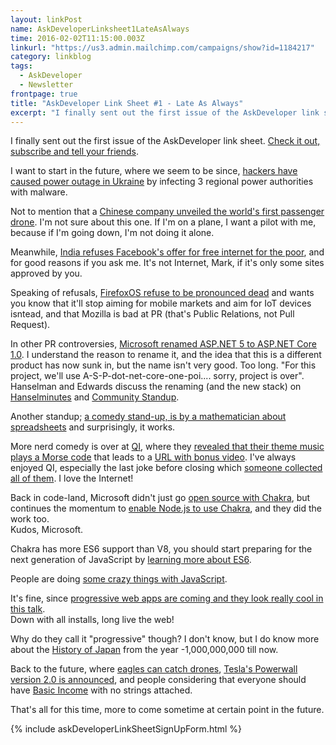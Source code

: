 ```yaml
---
layout: linkPost
name: AskDeveloperLinksheet1LateAsAlways
time: 2016-02-02T11:15:00.003Z
linkurl: "https://us3.admin.mailchimp.com/campaigns/show?id=1184217"
category: linkblog
tags: 
  - AskDeveloper
  - Newsletter
frontpage: true
title: "AskDeveloper Link Sheet #1 - Late As Always"
excerpt: "I finally sent out the first issue of the AskDeveloper link sheet. Check it out, subscribe and tell your friends"
---
```


I finally sent out the first issue of the AskDeveloper link sheet. [Check it out, subscribe and tell your friends](https://us3.admin.mailchimp.com/campaigns/show?id=1184217).  
  
I want to start in the future, where we seem to be since, [hackers have caused power outage in Ukraine](http://arstechnica.com/security/2016/01/first-known-hacker-caused-power-outage-signals-troubling-escalation/) by infecting 3 regional power authorities with malware.  
  
Not to mention that a [Chinese company unveiled the world's first passenger drone](http://arstechnica.com/business/2016/01/chinese-company-unveils-worlds-first-passenger-drone-at-ces/). I'm not sure about this one. If I'm on a plane, I want a pilot with me, because if I'm going down, I'm not doing it alone.  
  
Meanwhile, [India refuses Facebook's offer for free internet for the poor](http://www.theguardian.com/technology/2016/jan/09/facebook-india-zuckerberg), and for good reasons if you ask me. It's not Internet, Mark, if it's only some sites approved by you.  
  
Speaking of refusals, [FirefoxOS refuse to be pronounced dead](http://elioqoshi.me/en/2016/01/schrodingers-firefox-os/) and wants you know that it'll stop aiming for mobile markets and aim for IoT devices isntead, and that Mozilla is bad at PR (that's Public Relations, not Pull Request).  
  
In other PR controversies, [Microsoft renamed ASP.NET 5 to ASP.NET Core 1.0](http://www.hanselman.com/blog/ASPNET5IsDeadIntroducingASPNETCore10AndNETCore10.aspx). I understand the reason to rename it, and the idea that this is a different product has now sunk in, but the name isn't very good. Too long. "For this project, we'll use A-S-P-dot-net-core-one-poi.... sorry, project is over". Hanselman and Edwards discuss the renaming (and the new stack) on [Hanselminutes](http://www.hanselminutes.com/511/inside-aspnet-core-10-with-damian-edwards) and [Community Standup](https://www.youtube.com/watch?v=FSf83_TU5Yg).  
  
Another standup; [a comedy stand-up, is by a mathematician about spreadsheets](https://www.youtube.com/watch?v=UBX2QQHlQ_I) and surprisingly, it works.  
  
More nerd comedy is over at [QI](https://en.wikipedia.org/wiki/QI), where they [revealed that their theme music plays a Morse code](https://en.wikipedia.org/wiki/QI#Theme_tune) that leads to a [URL with bonus video](http://alanzeroandstephenhero.com/). I've always enjoyed QI, especially the last joke before closing which [someone collected all of them](https://www.docdroid.net/eCVMoBs/qi-stephen-frys-closing-comments.docx.html). I love the Internet!  
  
Back in code-land, Microsoft didn't just go [open source with Chakra](https://blogs.windows.com/msedgedev/2015/12/05/open-source-chakra-core/), but continues the momentum to [enable Node.js to use Chakra](https://github.com/nodejs/node/pull/4765), and they did the work too.  
Kudos, Microsoft.  
  
Chakra has more ES6 support than V8, you should start preparing for the next generation of JavaScript by [learning more about ES6](https://medium.com/javascript-scene/how-to-learn-es6-47d9a1ac2620).  
  
People are doing [some crazy things with JavaScript](http://patriciopalladino.com/blog/2012/08/09/non-alphanumeric-javascript.html).  
  
It's fine, since [progressive web apps are coming and they look really cool in this talk](https://www.youtube.com/watch?v=MyQ8mtR9WxI).  
Down with all installs, long live the web!  
  
Why do they call it "progressive" though? I don't know, but I do know more about the [History of Japan](https://www.youtube.com/watch?v=Mh5LY4Mz15o) from the year -1,000,000,000 till now.  
  
Back to the future, where [eagles can catch drones](http://www.theverge.com/2016/2/1/10884586/drone-vs-eagle-dutch-police), [Tesla's Powerwall version 2.0 is announced](http://www.theverge.com/2016/2/2/10893046/powerwall-mark-ii-2016-launch), and people considering that everyone should have [Basic Income](http://blog.ycombinator.com/basic-income) with no strings attached.  
  
That's all for this time, more to come sometime at certain point in the future.  

{% include askDeveloperLinkSheetSignUpForm.html %}
